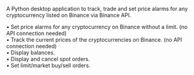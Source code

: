 A Python desktop application to track, trade and set price alarms for any cryptocurrency listed on Binance via Binance API. 

• Set price alarms for any cryptocurrency on Binance without a limit. (no API connection needed)<br>
• Track the current prices of the cryptocurrencies on Binance. (no API connection needed)<br>
• Display balances.<br>
• Display and cancel spot orders.<br>
• Set limit/market buy/sell orders.
